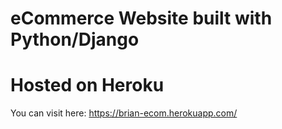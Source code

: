# eCommerce Website built with Python/Django
# Hosted on Heroku 
You can visit here: https://brian-ecom.herokuapp.com/


